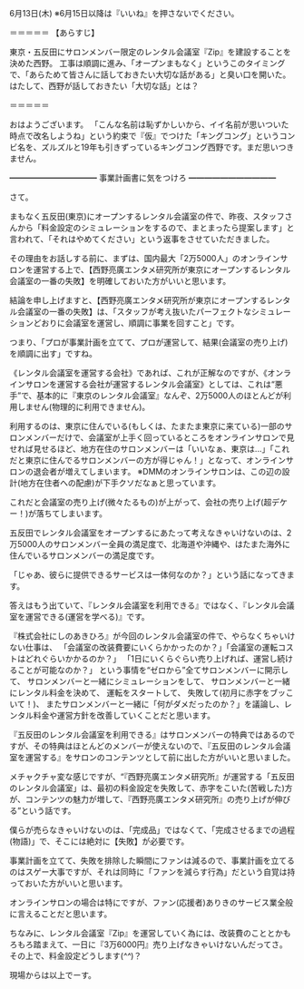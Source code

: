 6月13日(木) ※6月15日以降は『いいね』を押さないでください。

＝＝＝＝＝
【あらすじ】

東京・五反田にサロンメンバー限定のレンタル会議室『Zip』を建設することを決めた西野。
工事は順調に進み、「オープンまもなく」というこのタイミングで、「あらためて皆さんに話しておきたい大切な話がある」と臭い口を開いた。
はたして、西野が話しておきたい「大切な話」とは？

＝＝＝＝＝

おはようございます。
「こんな名前は恥ずかしいから、イイ名前が思いついた時点で改名しようね」という約束で『仮』でつけた「キングコング」というコンビ名を、ズルズルと19年も引きずっているキングコング西野です。まだ思いつきません。

━━━━━━━━━━━
事業計画書に気をつけろ
━━━━━━━━━━━

さて。

まもなく五反田(東京)にオープンするレンタル会議室の件で、昨夜、スタッフさんから「料金設定のシミュレーションをするので、まとまったら提案します」と言われて、「それはやめてください」という返事をさせていただきました。

その理由をお話しする前に、まずは、国内最大「2万5000人」のオンラインサロンを運営する上で、【西野亮廣エンタメ研究所が東京にオープンするレンタル会議室の一番の失敗】を明確しておいた方がいいと思います。

結論を申し上げますと、【西野亮廣エンタメ研究所が東京にオープンするレンタル会議室の一番の失敗】は、「スタッフが考え抜いたパーフェクトなシミュレーションどおりに会議室を運営し、順調に事業を回すこと」です。

つまり、「プロが事業計画を立てて、プロが運営して、結果(会議室の売り上げ)を順調に出す」ですね。

《レンタル会議室を運営する会社》であれば、これが正解なのですが、《オンラインサロンを運営する会社が運営するレンタル会議室》としては、これは“悪手”で、基本的に『東京のレンタル会議室』なんぞ、2万5000人のほとんどが利用しません(物理的に利用できません)。

利用するのは、東京に住んでいる(もしくは、たまたま東京に来ている)一部のサロンメンバーだけで、会議室が上手く回っているところをオンラインサロンで見せれば見せるほど、地方在住のサロンメンバーは「いいなぁ、東京は…」「これだと東京に住んでるサロンメンバーの方が得じゃん！」となって、オンラインサロンの退会者が増えてしまいます。
※DMMのオンラインサロンは、この辺の設計(地方在住者への配慮)が下手クソだなぁと思っています。

これだと会議室の売り上げ(微々たるもの)が上がって、会社の売り上げ(超デケー！)が落ちてしまいます。

五反田でレンタル会議室をオープンするにあたって考えなきゃいけないのは、2万5000人のサロンメンバー全員の満足度で、北海道や沖縄や、はたまた海外に住んでいるサロンメンバーの満足度です。

「じゃあ、彼らに提供できるサービスは一体何なのか？」という話になってきます。

答えはもう出ていて、『レンタル会議室を利用できる』ではなく、『レンタル会議室を運営できる(運営を学べる)』です。

『株式会社にしのあきひろ』が今回のレンタル会議室の件で、やらなくちゃいけない仕事は、
「会議室の改装費要にいくらかかったのか？」「会議室の運転コストはどれぐらいかかるのか？」
「1日にいくらぐらい売り上げれば、運営し続けることが可能なのか？」
という事情を“ゼロから”全てサロンメンバーに開示して、
サロンメンバーと一緒にシミュレーションをして、
サロンメンバーと一緒にレンタル料金を決めて、
運転をスタートして、
失敗して(初月に赤字をブッこいて！)、
またサロンメンバーと一緒に「何がダメだったのか？」を議論し、レンタル料金や運営方針を改善していくことだと思います。

『五反田のレンタル会議室を利用できる』はサロンメンバーの特典ではあるのですが、その特典はほとんどのメンバーが使えないので、『五反田のレンタル会議室を運営する』をサロンのコンテンツとして前に出した方がいいと思いました。

メチャクチャ変な感じですが、“『西野亮廣エンタメ研究所』が運営する「五反田のレンタル会議室」は、最初の料金設定を失敗して、赤字をこいた(苦戦した)方が、コンテンツの魅力が増して、『西野亮廣エンタメ研究所』の売り上げが伸びる”という話です。

僕らが売らなきゃいけないのは、「完成品」ではなくて、「完成させるまでの過程(物語)」で、そこには絶対に【失敗】が必要です。

事業計画を立てて、失敗を排除した瞬間にファンは減るので、事業計画を立てるのはスゲー大事ですが、それは同時に「ファンを減らす行為」だという自覚は持っておいた方がいいと思います。

オンラインサロンの場合は特にですが、ファン(応援者)ありきのサービス業全般に言えることだと思います。

ちなみに、レンタル会議室『Zip』を運営していく為には、改装費のこととかもろもろ踏まえて、一日に『3万6000円』売り上げなきゃいけないんだってさ。
その上で、料金設定どうします(*^^*)？

現場からは以上でーす。
